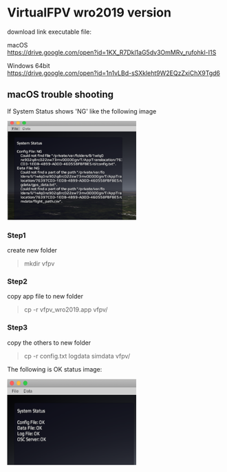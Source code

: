 # VirtualFPV wro2019 version

download link executable file:

macOS  
https://drive.google.com/open?id=1KX_R7Dkl1aG5dv3OmMRv_rufohkl-I1S

Windows 64bit  
https://drive.google.com/open?id=1n1vLBd-sSXkleht9W2EQzZxiChX9Tgd6


## macOS trouble shooting

If System Status shows 'NG' like the following image

<img src="vfpv_wro2019_NG.png" alt="vfpv_wro2019_NG.png" width="300" height="230">

### Step1

create new folder
> mkdir vfpv

### Step2

copy app file to new folder
> cp -r vfpv_wro2019.app vfpv/

### Step3

copy the others to new folder
> cp -r config.txt logdata simdata vfpv/

The following is OK status image:

<img src="vfpv_wro2019_OK.png" alt="vfpv_wro2019_OK.png" width="300" height="200">
